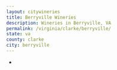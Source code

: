 ```yaml
---
layout: citywineries
title: Berryville Wineries
description: Wineries in Berryville, VA
permalink: /virginia/clarke/berryville/
state: va
county: clarke
city: berryville
---
```

-
